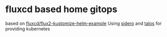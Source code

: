 # fluxcd based home gitops

based on [fluxcd/flux2-kustomize-helm-example](https://github.com/fluxcd/flux2-kustomize-helm-example)
Using [sidero](https://www.sidero.dev/) and [talos](https://www.talos.dev/) for providing kubernetes
